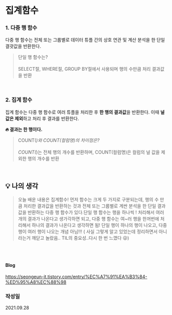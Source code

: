 # 집계함수


### **1. 다중 행 함수**

다중 행 함수는 전체 또는 그룹별로 데이터 튜플 간의 상호 연관 및 계산 분석을 한 단일 결괏값을 반환한다.

> 단일 행 함수는?<br><br>
SELECT절, WHERE절, GROUP BY절에서 사용되며 행의 수만큼 처리 결과값을 반환
> 

<br>

### **2. 집계 함수**

집계 함수는 다중 행 함수로 여러 튜플을 처리한 후 **한 행의 결과값**을 반환한다. 이때 **널 값은 제외**하고 처리 후 결과를 반환한다.

**🔥 결과는 한 행이다.**

> COUNT(*)와 COUNT(컬럼명)의 차이점은? <br><br>
COUNT(*)는 전체 행의 개수를 반환하며, COUNT(컬럼명)은 컬럼의 널 값을 제외한 행의 개수를 반환
> 

<br>

## 💡 나의  생각


> 오늘 배운 내용은 집계함수!
먼저 함수는 크게 두 가지로 구분되는데, 행의 수 만큼 처리한 결과값을 반환하는 것과 전체 또는 그룹별로 계싼 분석을 한 단일 결과값을 반환하는 다중 행 함수가 있다.단일 행 함수는 행을 하나씩 ! 처리해서 여러개의 결과가 나온다고 생가각하면 되고, 다중 행 함수는 여~러 행을 한꺼번에 처리해서 하나의 결과가 나온다고 생각하면 됨! 단일 행이 하나의 행이 나오고, 다중 행이 여러 행이 나오는 개념 아님!!! 
( 사실 그렇게 알고 있었는데 정리하면서 아니라는거 깨닫고 놀랐음.. TIL의 중요성..다시 한 번 느꼈다 😜)
>
<br><br>


#### Blog
https://seongeun-it.tistory.com/entry/%EC%A7%91%EA%B3%84-%ED%95%A8%EC%88%98

### 작성일
2021.09.28
